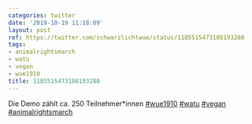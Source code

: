 ```yaml
---
categories: twitter
date: '2019-10-19 11:18:09'
layout: post
ref: https://twitter.com/schwarzlichtwue/status/1185515473108193280
tags:
- animalrightsmarch
- watu
- vegan
- wue1910
title: 1185515473108193280
---
```

Die Demo zählt ca. 250 Teilnehmer\*innen [#wue1910](/t/wue1910) [#watu](/t/watu) [#vegan](/t/vegan) [#animalrightsmarch](/t/animalrightsmarch)